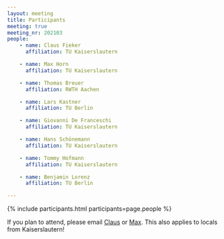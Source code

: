 ```yaml
---
layout: meeting
title: Participants
meeting: true
meeting_nr: 202103
people:
    - name: Claus Fieker
      affiliation: TU Kaiserslautern

    - name: Max Horn
      affiliation: TU Kaiserslautern

    - name: Thomas Breuer
      affiliation: RWTH Aachen

    - name: Lars Kastner
      affiliation: TU Berlin

    - name: Giovanni De Franceschi
      affiliation: TU Kaiserslautern

    - name: Hans Schönemann
      affiliation: TU Kaiserslautern

    - name: Tommy Hofmann
      affiliation: TU Kaiserslautern

    - name: Benjamin Lorenz
      affiliation: TU Berlin

---
```


{% include participants.html participants=page.people %}

If you plan to attend, please email [Claus](mailto:fieker@mathematik.uni-kl.de)
or [Max](mailto:horn@mathematik.uni-kl.de).
This also applies to locals from Kaiserslautern!
